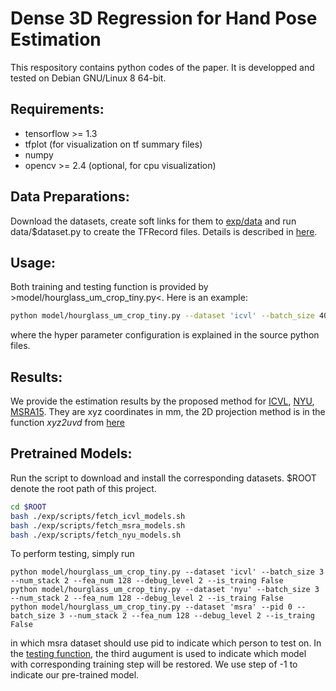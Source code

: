 # Dense 3D Regression for Hand Pose Estimation

This respository contains python codes of the paper. It is developped and tested on Debian GNU/Linux 8 64-bit.

## Requirements:
- tensorflow >= 1.3
- tfplot (for visualization on tf summary files)
- numpy
- opencv >= 2.4 (optional, for cpu visualization) 

## Data Preparations:
Download the datasets, create soft links for them to [exp/data](./exp/data) and run data/$dataset.py to create the TFRecord files. Details is described in [here](./exp/data).

## Usage:
Both training and testing function is provided by >model/hourglass\_um\_crop\_tiny.py<. Here is an example:
```bash
python model/hourglass_um_crop_tiny.py --dataset 'icvl' --batch_size 40 --num_stack 2 --fea_num 128 --debug_level 2 --is_traing True
```
where the hyper parameter configuration is explained in the source python files.

## Results:
We provide the estimation results by the proposed method for [ICVL](./exp/result/icvl.txt), [NYU](./exp/result/nyu.txt), [MSRA15](./exp/result/msra.txt). They are xyz coordinates in mm, the 2D projection method is in the function _xyz2uvd_ from [here](data/util.py#L23)

## Pretrained Models:
Run the script to download and install the corresponding datasets. $ROOT denote the root path of this project.
```bash
cd $ROOT
bash ./exp/scripts/fetch_icvl_models.sh
bash ./exp/scripts/fetch_msra_models.sh
bash ./exp/scripts/fetch_nyu_models.sh
```
To perform testing, simply run
```
python model/hourglass_um_crop_tiny.py --dataset 'icvl' --batch_size 3 --num_stack 2 --fea_num 128 --debug_level 2 --is_traing False
python model/hourglass_um_crop_tiny.py --dataset 'nyu' --batch_size 3 --num_stack 2 --fea_num 128 --debug_level 2 --is_traing False
python model/hourglass_um_crop_tiny.py --dataset 'msra' --pid 0 --batch_size 3 --num_stack 2 --fea_num 128 --debug_level 2 --is_traing False
```
in which msra dataset should use pid to indicate which person to test on. In the [testing function](data/hourglass_um_crop_tiny.py#L23), the third augument is used to indicate which model with corresponding training step will be restored. We use step of -1 to indicate our pre-trained model.
